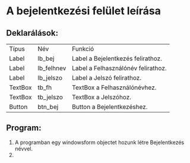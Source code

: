 # A bejelentkezési felület leírása

## Deklarálások:
| | | |
|--|--|---|
|Típus|Név|Funkció|
|Label|lb_bej|Label a Bejelentkezés felirathoz.|
|Label|lb_felhnev|Label a Felhasználónév felirathoz.|
|Label|lb_jelszo|Label a Jelszó felirathoz.|
|TextBox|tb_fh|TextBox a Felhasználónévhez.|
|TextBox|tb_jelszo|TextBox a Jelszóhoz.|
|Button|btn_bej|Button a Bejelentkezéshez.|

## Program:

1.  A programban egy windowsform objectet hozunk létre Bejelentkezés névvel.
1. 